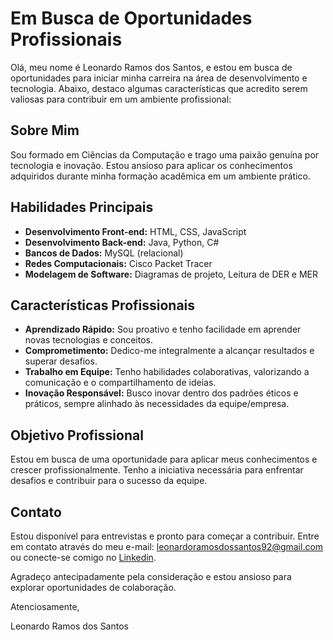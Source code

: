 # Em Busca de Oportunidades Profissionais

Olá, meu nome é Leonardo Ramos dos Santos, e estou em busca de oportunidades para iniciar minha carreira na área de desenvolvimento e tecnologia. Abaixo, destaco algumas características que acredito serem valiosas para contribuir em um ambiente profissional:

## Sobre Mim

Sou formado em Ciências da Computação e trago uma paixão genuína por tecnologia e inovação. Estou ansioso para aplicar os conhecimentos adquiridos durante minha formação acadêmica em um ambiente prático.

## Habilidades Principais

- **Desenvolvimento Front-end:** HTML, CSS, JavaScript
- **Desenvolvimento Back-end:** Java, Python, C#
- **Bancos de Dados:** MySQL (relacional)
- **Redes Computacionais:** Cisco Packet Tracer
- **Modelagem de Software:** Diagramas de projeto, Leitura de DER e MER

## Características Profissionais

- **Aprendizado Rápido:** Sou proativo e tenho facilidade em aprender novas tecnologias e conceitos.
- **Comprometimento:** Dedico-me integralmente a alcançar resultados e superar desafios.
- **Trabalho em Equipe:** Tenho habilidades colaborativas, valorizando a comunicação e o compartilhamento de ideias.
- **Inovação Responsável:** Busco inovar dentro dos padrões éticos e práticos, sempre alinhado às necessidades da equipe/empresa.

## Objetivo Profissional

Estou em busca de uma oportunidade para aplicar meus conhecimentos e crescer profissionalmente. Tenho a iniciativa necessária para enfrentar desafios e contribuir para o sucesso da equipe.

## Contato

Estou disponível para entrevistas e pronto para começar a contribuir. Entre em contato através do meu e-mail: leonardoramosdossantos92@gmail.com ou conecte-se comigo no <a href="http://www.linkedin.com/in/leonardo-ramos-dos-santos-8b2895242">Linkedin</a>.

Agradeço antecipadamente pela consideração e estou ansioso para explorar oportunidades de colaboração.

Atenciosamente,

Leonardo Ramos dos Santos
